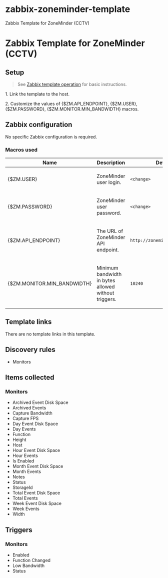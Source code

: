 # zabbix-zoneminder-template
Zabbix Template for ZoneMinder (CCTV)

# Zabbix Template for ZoneMinder (CCTV)

## Setup

> See [Zabbix template operation](https://www.zabbix.com/documentation/6.0/manual/config/templates_out_of_the_box/http) for basic instructions.

1\. Link the template to the host.

2\. Customize the values of {$ZM.API_ENDPOINT}, {$ZM.USER}, {$ZM.PASSWORD}, {$ZM.MONITOR.MIN_BANDWIDTH} macros.

## Zabbix configuration

No specific Zabbix configuration is required.

### Macros used

|Name|Description|Default|
|----|-----------|-------|
|{$ZM.USER} |<p>ZoneMinder user login.</p> |`<change>` |
|{$ZM.PASSWORD} |<p>ZoneMinder user password.</p> |`<change>` |
|{$ZM.API_ENDPOINT} |<p>The URL of ZoneMinder API endpoint.</p> |`http://zoneminder.local/api` |
|{$ZM.MONITOR.MIN_BANDWIDTH} |<p>Minimum bandwidth in bytes allowed without triggers.</p> |`10240` |

## Template links

There are no template links in this template.

## Discovery rules

- Monitors

## Items collected

### Monitors

- Archived Event Disk Space
- Archived Events
- Capture Bandwidth
- Capture FPS
- Day Event Disk Space
- Day Events
- Function
- Height
- Host
- Hour Event Disk Space
- Hour Events
- Is Enabled
- Month Event Disk Space
- Month Events
- Notes
- Status
- StorageId
- Total Event Disk Space
- Total Events
- Week Event Disk Space
- Week Events
- Width

## Triggers

### Monitors
- Enabled
- Function Changed
- Low Bandwidth
- Status
